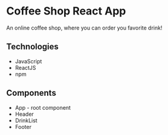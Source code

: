 # Coffee Shop React App

An online coffee shop, where you can order you favorite drink!


## Technologies

* JavaScript
* ReactJS
* npm

## Components

* App - root component
* Header
* DrinkList
* Footer
